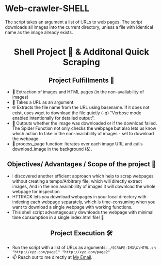 # Web-crawler-SHELL
The script takes an argument a list of URLs to web pages. The script downloads all images into the current directory, unless a file with identical name as the image already exists.
<h1 align="center">Shell Project 🐚 & Additonal Quick Scraping</h1>
<h2 align="center">Project Fulfillments 🎯</h2>
<ul>
    <li>📸 Extraction of images and HTML pages (in the non-availability of images)</li>
    <li>🔗 Takes a URL as an argument.</li>
    <li>🌐 Extracts the file name from the URL using basename. If it does not exist, uses wget to download the file quietly (-q) "Verbose mode enabled intentionally for detailed output".</li>
    <li>📝 Outputs whether the image was downloaded or if the download failed. The Spider Function not only checks the webpage but also lets us know which action to take in the non-availability of images - set to download the webpage.</li>
    <li>🔄 process_page function: Iterates over each image URL and calls download_image in the background (&).</li>
</ul>
<h2 align="center">Objectives/ Advantages / Scope of the project 🌟</h2>
<ul>
    <li>I discovered another efficient approach which help to scrap webpages without creating a tempo/Arbitrary file, which will directly extract images, And in the non availablility of images it will download the whole webpage for inspection</li>
    <li>HTTRACK lets you download webpages in your local directory with indexing each webpage separately, which is time-consuming when you want to download a single webpage with working functions.</li>
    <li>This shell script advantageously downloads the webpage with minimal time consumption in a single index.html file! 🚀</li>
</ul>
<h2 align="center">Project Execution 🛠️</h2>
<ul>
    <li>Run the script with a list of URLs as arguments: <code>./SCRAPE-IMG\&\HTML.sh "http://xyz.com/page1" "http://xyz.com/page2"</code></li>
    <li>📫 Reach out to me directly at <a href="mailto:sofiyansaboor@gmail.com">My Email</a>.</li>
</ul>
